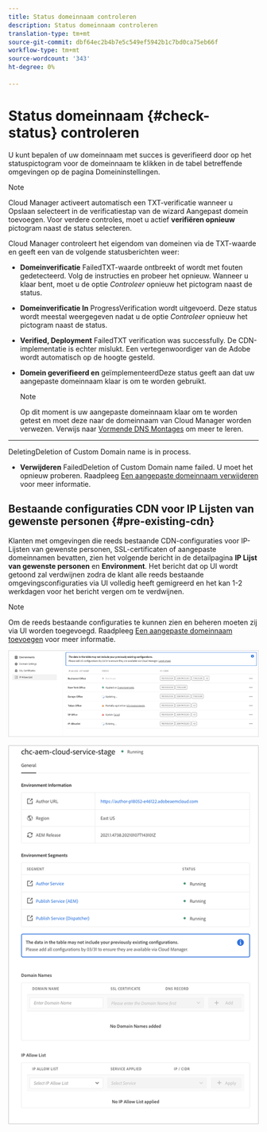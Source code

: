 ```yaml
---
title: Status domeinnaam controleren
description: Status domeinnaam controleren
translation-type: tm+mt
source-git-commit: dbf64ec2b4b7e5c549ef5942b1c7bd0ca75eb66f
workflow-type: tm+mt
source-wordcount: '343'
ht-degree: 0%

---
```



# Status domeinnaam {#check-status} controleren

U kunt bepalen of uw domeinnaam met succes is geverifieerd door op het statuspictogram voor de domeinnaam te klikken in de tabel betreffende omgevingen op de pagina Domeininstellingen.

>[!NOTE]
>Cloud Manager activeert automatisch een TXT-verificatie wanneer u Opslaan selecteert in de verificatiestap van de wizard Aangepast domein toevoegen. Voor verdere controles, moet u actief **verifiëren opnieuw** pictogram naast de status selecteren.

Cloud Manager controleert het eigendom van domeinen via de TXT-waarde en geeft een van de volgende statusberichten weer:

* **Domeinverificatie**
FailedTXT-waarde ontbreekt of wordt met fouten gedetecteerd. Volg de instructies en probeer het opnieuw. Wanneer u klaar bent, moet u de optie 
*Controleer* opnieuw het pictogram naast de status.

* **Domeinverificatie In**
ProgressVerification wordt uitgevoerd. Deze status wordt meestal weergegeven nadat u de optie 
*Controleer* opnieuw het pictogram naast de status.

* **Verified, Deployment**
FailedTXT verification was successfully. De CDN-implementatie is echter mislukt. Een vertegenwoordiger van de Adobe wordt automatisch op de hoogte gesteld.

* **Domein geverifieerd en**
geïmplementeerdDeze status geeft aan dat uw aangepaste domeinnaam klaar is om te worden gebruikt.
   >[!NOTE]
   >Op dit moment is uw aangepaste domeinnaam klaar om te worden getest en moet deze naar de domeinnaam van Cloud Manager worden verwezen. Verwijs naar [Vormende DNS Montages](/help/implementing/cloud-manager/custom-domain-names/configure-dns-settings.md) om meer te leren.

* ****
DeletingDeletion of Custom Domain name is in process.

* **Verwijderen**
FailedDeletion of Custom Domain name failed. U moet het opnieuw proberen. Raadpleeg [Een aangepaste domeinnaam verwijderen](/help/implementing/cloud-manager/custom-domain-names/delete-custom-domain-name.md) voor meer informatie.


## Bestaande configuraties CDN voor IP Lijsten van gewenste personen {#pre-existing-cdn}

Klanten met omgevingen die reeds bestaande CDN-configuraties voor IP-Lijsten van gewenste personen, SSL-certificaten of aangepaste domeinnamen bevatten, zien het volgende bericht in de detailpagina **IP Lijst van gewenste personen** en **Environment**. Het bericht dat op UI wordt getoond zal verdwijnen zodra de klant alle reeds bestaande omgevingsconfiguraties via UI volledig heeft gemigreerd en het kan 1-2 werkdagen voor het bericht vergen om te verdwijnen.

>[!NOTE]
>Om de reeds bestaande configuraties te kunnen zien en beheren moeten zij via UI worden toegevoegd. Raadpleeg [Een aangepaste domeinnaam toevoegen](/help/implementing/cloud-manager/custom-domain-names/add-custom-domain-name.md) voor meer informatie.

![](/help/implementing/cloud-manager/assets/ip-allow-list-1.png)

![](/help/implementing/cloud-manager/assets/ip-allow-list-2.png)
